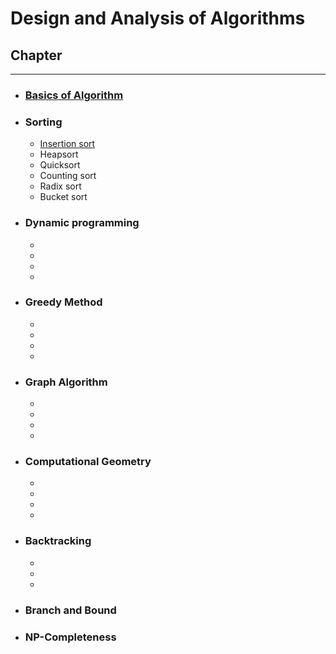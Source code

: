 # Design and Analysis of Algorithms<br/>
## Chapter<br/>
<hr/>

- ### [Basics of Algorithm][DA1]
- ### **Sorting**
    - [Insertion sort][DA20001]
    - Heapsort
    - Quicksort
    - Counting sort
    - Radix sort
    - Bucket sort
- ### **Dynamic programming**
    -
    -
    -
    -
- ### **Greedy Method**
    -
    -
    -
    -
- ### **Graph Algorithm**
    -
    -
    -
    -
- ### **Computational Geometry**
    -
    -
    -
    -
- ### **Backtracking**
    -
    -
    -
- ### **Branch and Bound**
- ### **NP-Completeness**



<!--Links-->
[DA1]: https://github.com/HasanTarik-REC/Note-Collections/blob/Feature/Second%20Year/Even%20Semester/Design%20and%20Analysis%20of%20Algorithms/Chapter%201%20(Basics%20of%20Algorithm).md

[DA20001]: https://github.com/HasanTarik-REC/Note-Collections/blob/Feature/Second%20Year/Even%20Semester/Design%20and%20Analysis%20of%20Algorithms/Sorting/Insertion%20Sort.md